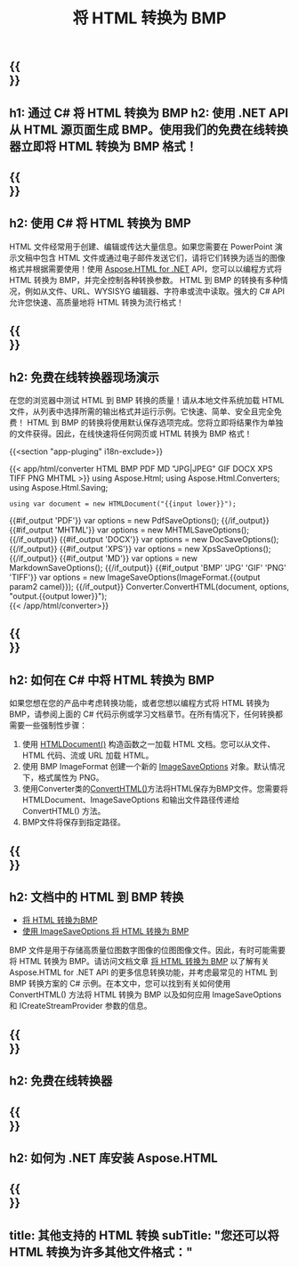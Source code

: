 ﻿---
translation: true
template: /templates/_template-conversion-child.md
title: 将 HTML 转换为 BMP
description: 在 C# 中将 HTML 转换为 BMP。在 ASP.NET 或任何 .NET 应用程序中轻松使用转换器 API。免费试用在线 HTML 到 BMP 转换器！
url: /net/conversion/html-to-bmp/
family: html
platformtag: net
feature: conversion
informat: HTML
outformat: BMP
otherformats: PDF DOCX XPS GIF JPEG PNG TIFF BMP XHTML MHTML MD
---

{{<section banner>}}
---
h1: 通过 C# 将 HTML 转换为 BMP
h2: 使用 .NET API 从 HTML 源页面生成 BMP。使用我们的免费在线转换器立即将 HTML 转换为 BMP 格式！
---

{{<section overview>}}
---
h2: 使用 C# 将 HTML 转换为 BMP
---

HTML 文件经常用于创建、编辑或传达大量信息。如果您需要在 PowerPoint 演示文稿中包含 HTML 文件或通过电子邮件发送它们，请将它们转换为适当的图像格式并根据需要使用！使用 [Aspose.HTML for .NET](https://products.aspose.com/html/net/) API，您可以以编程方式将 HTML 转换为 BMP，并完全控制各种转换参数。 HTML 到 BMP 的转换有多种情况，例如从文件、URL、WYSISYG 编辑器、字符串或流中读取。强大的 C# API 允许您快速、高质量地将 HTML 转换为流行格式！

{{<section demos>}}
---
h2: 免费在线转换器现场演示
---

在您的浏览器中测试 HTML 到 BMP 转换的质量！请从本地文件系统加载 HTML 文件，从列表中选择所需的输出格式并运行示例。它快速、简单、安全且完全免费！ HTML 到 BMP 的转换将使用默认保存选项完成。您将立即将结果作为单独的文件获得。因此，在线快速将任何网页或 HTML 转换为 BMP 格式！

{{<section "app-pluging" i18n-exclude>}}

{{< app/html/converter HTML BMP PDF MD "JPG|JPEG" GIF DOCX XPS TIFF PNG MHTML >}}
using Aspose.Html;
using Aspose.Html.Converters;
using Aspose.Html.Saving;

    using var document = new HTMLDocument("{{input lower}}");
{{#if_output 'PDF'}}
    var options = new PdfSaveOptions();
{{/if_output}}
{{#if_output 'MHTML'}}
    var options = new MHTMLSaveOptions();
{{/if_output}}
{{#if_output 'DOCX'}}
    var options = new DocSaveOptions();
{{/if_output}}
{{#if_output 'XPS'}}
    var options = new XpsSaveOptions();
{{/if_output}}
{{#if_output 'MD'}}
    var options = new MarkdownSaveOptions();
{{/if_output}}
{{#if_output 'BMP' 'JPG' 'GIF' 'PNG' 'TIFF'}}
    var options = new ImageSaveOptions(ImageFormat.{{output param2 camel}});
{{/if_output}}
    Converter.ConvertHTML(document, options, "output.{{output lower}}");   
{{< /app/html/converter>}} 


{{<section steps>}}
---
h2: 如何在 C# 中将 HTML 转换为 BMP
---

如果您想在您的产品中考虑转换功能，或者您想以编程方式将 HTML 转换为 BMP，请参阅上面的 C# 代码示例或学习文档章节。在所有情况下，任何转换都需要一些强制性步骤：

1. 使用 [HTMLDocument()](https://reference.aspose.com/html/net/aspose.html/htmldocument/) 构造函数之一加载 HTML 文档。您可以从文件、HTML 代码、流或 URL 加载 HTML。
1. 使用 BMP ImageFormat 创建一个新的 [ImageSaveOptions](https://reference.aspose.com/html/net/aspose.html.saving/imagesaveoptions/) 对象。默认情况下，格式属性为 PNG。
1. 使用Converter类的[ConvertHTML()](https://reference.aspose.com/html/net/aspose.html.converters/converter/converthtml/)方法将HTML保存为BMP文件。您需要将 HTMLDocument、ImageSaveOptions 和输出文件路径传递给 ConvertHTML() 方法。
1. BMP文件将保存到指定路径。

{{<section documentation>}}
---
h2: 文档中的 HTML 到 BMP 转换
---

  - <a href="https://docs.aspose.com/html/net/converting-between-formats/html-to-bmp/#convert-html-to-bmp" target="_blank">将 HTML 转换为BMP</a>
  - <a href="https://docs.aspose.com/html/net/converting-between-formats/html-to-bmp/#convert-html-to-bmp-in-c-using-imagesaveoptions" target="_blank">使用 ImageSaveOptions 将 HTML 转换为 BMP</a>

BMP 文件是用于存储高质量位图数字图像的位图图像文件。因此，有时可能需要将 HTML 转换为 BMP。请访问文档文章 [将 HTML 转换为 BMP](https://docs.aspose.com/html/net/converting-between-formats/html-to-bmp/) 以了解有关 Aspose.HTML for .NET API 的更多信息转换功能，并考虑最常见的 HTML 到 BMP 转换方案的 C# 示例。在本文中，您可以找到有关如何使用 ConvertHTML() 方法将 HTML 转换为 BMP 以及如何应用 ImageSaveOptions 和 ICreateStreamProvider 参数的信息。

{{<section online-converters>}}
---
h2: 免费在线转换器
---

{{<section get-started>}}
---
h2: 如何为 .NET 库安装 Aspose.HTML
---

{{<section other-conversions>}}
---
title: 其他支持的 HTML 转换
subTitle: "您还可以将 HTML 转换为许多其他文件格式："
---